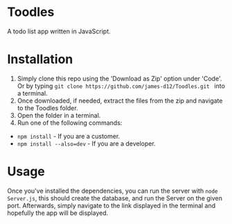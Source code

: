 # Toodles
A todo list app written in JavaScript.


# Installation 
1. Simply clone this repo using the 'Download as Zip' option under 'Code'. Or by typing ```git clone https://github.com/james-d12/Toodles.git ``` into a terminal.
2. Once downloaded, if needed, extract the files from the zip and navigate to the Toodles folder.
3. Open the folder in a terminal.
4. Run one of the following commands:
  - ```npm install``` - If you are a customer.
  - ```npm install --also=dev``` - If you are a developer.

  
# Usage
Once you've installed the dependencies, you can run the server with ```node Server.js```, this should create the database, and run the Server on the given port.
Afterwards, simply navigate to the link displayed in the terminal and hopefully the app will be displayed.
